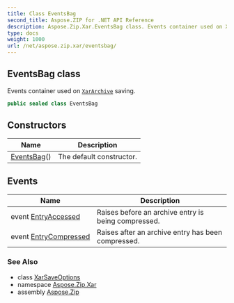 ```yaml
---
title: Class EventsBag
second_title: Aspose.ZIP for .NET API Reference
description: Aspose.Zip.Xar.EventsBag class. Events container used on XarArchive saving
type: docs
weight: 1000
url: /net/aspose.zip.xar/eventsbag/
---
```

## EventsBag class

Events container used on [`XarArchive`](../xararchive/) saving.

```csharp
public sealed class EventsBag
```

## Constructors

| Name | Description |
| --- | --- |
| [EventsBag](eventsbag/)() | The default constructor. |

## Events

| Name | Description |
| --- | --- |
| event [EntryAccessed](../../aspose.zip.xar/eventsbag/entryaccessed/) | Raises before an archive entry is being compressed. |
| event [EntryCompressed](../../aspose.zip.xar/eventsbag/entrycompressed/) | Raises after an archive entry has been compressed. |

### See Also

* class [XarSaveOptions](../xarsaveoptions/)
* namespace [Aspose.Zip.Xar](../../aspose.zip.xar/)
* assembly [Aspose.Zip](../../)


